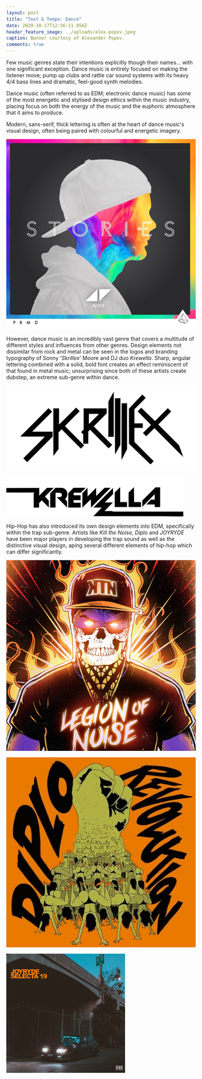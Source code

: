 ```yaml
---
layout: post
title: "Text & Tempo: Dance"
date: 2020-10-17T12:56:11.956Z
header_feature_image: ../uploads/alex-popov.jpeg
caption: Banner courtesy of Alexander Popov.
comments: true
---
```

Few music genres state their intentions explicitly though their names... with one significant exception. Dance music is entirely focused on making the listener move; pump up clubs and rattle car sound systems with its heavy 4/4 bass lines and dramatic, feel-good synth melodies. 

Dance music (often referred to as EDM; electronic dance music) has some of the most energetic and stylised design ethics within the music industry, placing focus on both the energy of the music and the euphoric atmosphere that it aims to produce. 

Modern, sans-serif, thick lettering is often at the heart of dance music's visual design, often being paired with colourful and energetic imagery. 

![Album art from Stories by Avicii (2015) ](../uploads/stories.jpeg "Album art from Stories by Avicii (2015) ")

However, dance music is an incredibly vast genre that covers a multitude of different styles and influences from other genres. Design elements not dissimilar from rock and metal can be seen in the logos and branding typography of Sonny '*Skrillex*' Moore and DJ duo *Krewella*. Sharp, angular lettering combined with a solid, bold font creates an effect reminiscent of that found in metal music; unsurprising since both of these artists create dubstep, an extreme sub-genre within dance. 

![](../uploads/640px-skrillex.svg.png)

![](../uploads/k.png)

Hip-Hop has also introduced its own design elements into EDM, specifically within the trap sub-genre. Artists like *Kill the Noise, Diplo* and *JOYRYDE* have been major players in developing the trap sound as well as the distinctive visual design, aping several different elements of hip-hop which can differ significantly. 

![Art for the 'BLVCK MVGIC' EP by Kill the Noise (2012) ](../uploads/ktn.jpg "Art for the 'BLVCK MVGIC' EP by Kill the Noise (2012) ")

![Art for the 'Revolution' EP by Diplo (2013) ](../uploads/dipp.jpg "Art for the 'Revolution' EP by Diplo (2013) ")

![Art for the single 'SELECTA 19' by JOYRYDE (2019) ](../uploads/j.png "Art for the single 'SELECTA 19' by JOYRYDE (2019) ")